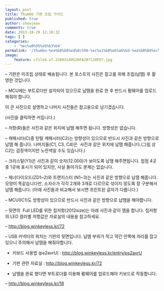 ```yaml
---
layout: post
title: ThumbU 기판 조립 가이드
published: true
author: showjean
comments: true
date: 2013-10-29 12:10:32
tags: [ ]
categories:
    - '%ec%a0%95%eb%b3%b4'
permalink: '/thumbu-%ea%b8%b0%ed%8c%90-%ec%a1%b0%eb%a6%bd-%ea%b0%80%ec%9d%b4%eb%93%9c'
image:
    feature: cfile4.uf.23603149526FA287124F07.jpg
---
```

&#8211; 기판은 미조립 상태로 배송됩니다. 본 포스트의 사진은 참고를 위해 조립(납땜) 후 촬영한 것입니다.

&#8211; MCU에는 부트로더만 설치되어 있으므로 납땜을 완료 한 후 반드시 펌웨어를 업로드 해줘야 합니다.







이 큰 사진으로 설명하고 나머지 사진들은 참고용으로 남기겠습니다.

(사진을 클릭하면 커집니다.)






  






&#8211; 저항(R)들은 사진과 같은 위치에 납땜 해주면 됩니다. 방향성은 없습니다.

&#8211; 캐패시터(C)중 탄탈 캐패시터(C2)는 방향성이 있으므로 반드시 사진과 같은 방향으로 납땜 해 줍니다. 나머지들(C1, C3, C4)은 &nbsp;사진과 같은 위치에 납땜 해줍니다.(그림 상 C2는 검정색이지만 노란색일 수도 있습니다.)

&#8211; 크리스탈(Y1)은 사진과 같이 숫자(12.000)가 보이도록 납땜 해주면됩니다. 접점 4곳 중 1곳에 표시가 되어 있지만, 사실 돌아가도 문제는 없습니다.

&#8211; 제너다이오드(ZD1~2)와 트랜지스터 (N1~3)는 사진과 같은 방향으로 납땜 해줍니다. 모양이 똑같습니다만, 소자수가 각각 2개와 3개로 다르므로 섞이지 않도록 잘 구분해서 납땜 해줍니다. (아래 사진들과 비교해서 보시면 프린트된 글자가 다릅니다.)

&#8211; MCU(IC1)도 방향성이 있으므로 반드시 사진과 같은 방향으로 납땜을 해야합니다.











&#8211; 뒷면의 &nbsp;Full LED를 위한 칩저항(2012size)는 아래 사진과 같이 땜을 합니다. 칩저항의 LED 컬러별 저항값은 자료실의 내용을 참고하세요.

&#8211; http://blog.winkeyless.kr/72






  












&#8211; USB 커넥터의 위치는 기판의 뒷면입니다. 납땜 부위가 작고 약간 안쪽에 자리를 잡고 있으니 주의해서 납땜을 해줘야합니다.




  





  









  





  








* 키보드 사용법 (ps2avrU) : http://blog.winkeyless.kr/entry/ps2avrU

* 기판 관련 자료실 : http://blog.winkeyless.kr/72





* 납땜을 완료 했다면 부트로더를 이용해 펌웨어를 업로드해야 키보드로 작동합니다.

&#8211; http://blog.winkeyless.kr/18


